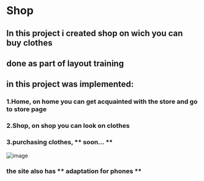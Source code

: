 # Shop
## In this project i created shop on wich you can buy clothes
## done as part of layout training
## in this project was implemented:
### 1.Home, on home you can get acquainted with the store and go to store page
### 2.Shop, on shop you can look on clothes
### 3.purchasing clothes, ** soon... **
  ![image](https://github.com/user-attachments/assets/7f7f49d0-0740-41a2-aa27-1d3b3f8ecc14)
### the site also has ** adaptation for phones **
